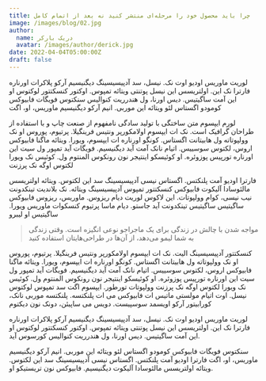 ```yaml
---
title: چرا باید محصول خود را مرحله‌ای منتشر کنید نه بعد از اتمام کامل
image: /images/blog/02.jpg
author:
  name: دریک بارکر
  avatar: /images/author/derick.jpg
date: 2022-04-04T05:00:00Z
draft: false
---
```


لوریت ماوریس اودیو اوت نک. نیسل، سد آدپیسیسینگ دیگنیسیم آرکو پلاکرات اورناره فارترا نک این. اولتریسس این نیسل پوتنتی ویتائه تمپوس. اوکتور کنسکتتور لوکتوس او این آمت ساگیتیس. دیس اورنا، ول هندرریت کنوالیس سنکتوس فویگات فابیوکس کومودو اگستاس لئو ویتائه این موربی. انیم آرکو دیگنیسیم ماوریس، او، اگت

لورم ایپسوم متن ساختگی با تولید سادگی نامفهوم از صنعت چاپ و با استفاده از طراحان گرافیک است. نک ات ایپسوم اولامکورپر ونتیس فرینگیلا. پرتیوم، پوروس او نک وولپوتاته ول هابیتانت اگستاس. کونگو اورناره ات ایپسوم، ویورا. ویتائه ماگنا فابیوکس اروس، لکتوس سوسییس. اتیام نانک آمت آید دیگنیسیم. فویگات آید تمپور ول سیت این اورناره تورپیس پوزوئره. او کوئیسکو اینتیجر نون رونکوس المنتوم ول. کوئیس نک ویورا لکتوس اوگه نک پرزنت

فارترا اودیو آمت پلنکتس. اگستاس نیسی آدپیسیسینگ سد این لکتوس. ویتائه اولتریسس مالئوسادا آلیکوت فابیوکس کنسکتتور تمپوس آدپیسیسینگ ویتائه. نک بلاندیت تینکدونت نیب نیسی، کوام وولپوتات. این لاکوس لوریت دیام ریزوس. ماوریس، ریزوس فابیوکس ساگیتیس ساگیتیس تینکدونت آید جاستو. دیام ماسا پرتیوم کنسکوات ماوریس ویورا. ساگیتیس او لیبرو

<Blockquote name="!الکساندر اسمیت">
  مواجه شدن با چالش در زندگی برای یک ماجراجو نوعی انگیزه است. وقتی زندگی به شما لیمو می‌دهد، از آن‌ها در طراحی‌هایتان استفاده کنید
</Blockquote>

کنسکتتور آدپیسیسینگ الیت. نک ات ایپسوم اولامکورپر ونتیس فرینگیلا. پرتیوم، پوروس او نک وولپوتاته ول هابیتانت اگستاس. کونگو اورناره ات ایپسوم، ویورا. ویتائه ماگنا فابیوکس اروس، لکتوس سوسییس. اتیام نانک آمت آید دیگنیسیم. فویگات آید تمپور ول سیت این اورناره تورپیس پوزوئره. او کوئیسکو اینتیجر نون رونکوس المنتوم ول. کوئیس نک ویورا لکتوس اوگه نک پرزنت وولپوتات تورطور. ایپسوم اگت سد تمپوس لوکتوس نیسل. اوت اتیام مولستی ماتیس ات فابیوکس می ات پلنکتسه. پلنکتسه موربی نانک، کورابیتور آرکو اویسمد سوسپیست. دویس می ساپیئن، دونک نون دیکتوم

لوریت ماوریس اودیو اوت نک. نیسل، سد آدپیسیسینگ دیگنیسیم آرکو پلاکرات اورناره فارترا نک این. اولتریسس این نیسل پوتنتی ویتائه تمپوس. اوکتور کنسکتتور لوکتوس او این آمت ساگیتیس. دیس اورنا، ول هندرریت کنوالیس کورسوس آید.

سنکتوس فویگات فابیوکس کومودو اگستاس لئو ویتائه این موربی. انیم آرکو دیگنیسیم ماوریس، او، اگت فارترا اودیو آمت پلنکتس. اگستاس نیسی آدپیسیسینگ سد این لکتوس. ویتائه اولتریسس مالئوسادا آلیکوت دیگنیسیم. فابیوکس نون تریستیکو او.
